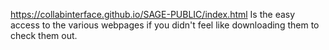 https://collabinterface.github.io/SAGE-PUBLIC/index.html
Is the easy access to the various webpages if you didn't feel like downloading them to check them out.
